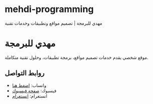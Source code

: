 # mehdi-programming
مهدي للبرمجة | تصميم مواقع وتطبيقات وخدمات تقنية
# مهدي للبرمجة
موقع شخصي يقدم خدمات تصميم مواقع، برمجة تطبيقات، وحلول تقنية متكاملة.

## روابط التواصل
- واتساب: [اضغط هنا](https://wa.me/213556434211)
- فيسبوك: [صفحة فيسبوك](https://www.facebook.com/profile.php?id=100092223130281)
- انستغرام: [انستغرام](https://www.instagram.com/king39phone/)
